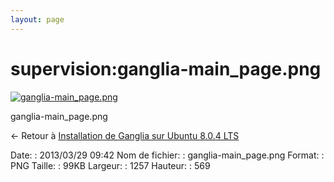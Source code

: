 ```yaml
---
layout: page
---
```


supervision:ganglia-main\_page.png
==================================

[![ganglia-main\_page.png](..//assets/media/supervision/ganglia-main_page.png@cache=&w=900&h=407 "ganglia-main_page.png")](..//assets/media/supervision/ganglia-main_page.png@cache= "Afficher le fichier original")

ganglia-main\_page.png

← Retour à [Installation de Ganglia sur Ubuntu 8.0.4
LTS](../../various/ganglia-ubuntu-install.html "various:ganglia-ubuntu-install")

Date:
:   2013/03/29 09:42
Nom de fichier:
:   ganglia-main\_page.png
Format:
:   PNG
Taille:
:   99KB
Largeur:
:   1257
Hauteur:
:   569

